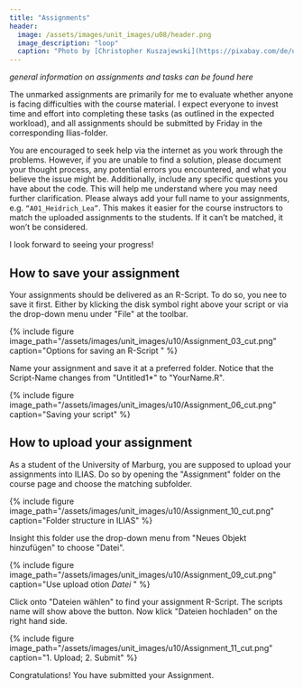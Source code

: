 ```yaml
---
title: "Assignments"
header:
  image: /assets/images/unit_images/u08/header.png
  image_description: "loop"
  caption: "Photo by [Christopher Kuszajewski](https://pixabay.com/de/users/kuszapro-369349/?utm_source=link-attribution&amp;utm_medium=referral&amp;utm_campaign=image&amp;utm_content=583537) [from Pixabay](https://pixabay.com/de/?utm_source=link-attribution&amp;utm_medium=referral&amp;utm_campaign=image&amp;utm_content=583537)"
---
```

*general information on assignments and tasks can be found here*
<!--more-->

The unmarked assignments are primarily for me to evaluate whether anyone is facing difficulties with the course material. I expect everyone to invest time and effort into completing these tasks (as outlined in the expected workload), and all assignments should be submitted by Friday in the corresponding Ilias-folder.

You are encouraged to seek help via the internet as you work through the problems. However, if you are unable to find a solution, please document your thought process, any potential errors you encountered, and what you believe the issue might be. Additionally, include any specific questions you have about the code. This will help me understand where you may need further clarification.
Please always add your full name to your assignments, e.g. `“A01_Heidrich_Lea”`. This makes it easier for the course instructors to match the uploaded assignments to the students. If it can’t be matched, it won’t be considered.

I look forward to seeing your progress!

## How to save your assignment

Your assignments should be delivered as an R-Script.
To do so, you nee to save it first.
Either by klicking the disk symbol right above your script or via the drop-down menu under "File" at the toolbar.

{% include figure image_path="/assets/images/unit_images/u10/Assignment_03_cut.png" caption="Options for saving an R-Script " %}

Name your assignment and save it at a preferred folder. Notice that the Script-Name changes from "Untitled1*" to "YourName.R".

{% include figure image_path="/assets/images/unit_images/u10/Assignment_06_cut.png" caption="Saving your script" %}

## How to upload your assignment

As a student of the University of Marburg, you are supposed to upload your assignments into ILIAS.
Do so by opening the "Assignment" folder on the course page and choose the matching subfolder.

{% include figure image_path="/assets/images/unit_images/u10/Assignment_10_cut.png" caption="Folder structure in ILIAS" %}

Insight this folder use the drop-down menu from "Neues Objekt hinzufügen" to choose "Datei".

{% include figure image_path="/assets/images/unit_images/u10/Assignment_09_cut.png" caption="Use upload otion *Datei* " %}

Click onto "Dateien wählen" to find your assignment R-Script. The scripts name will show above the button.
Now klick "Dateien hochladen" on the right hand side.

{% include figure image_path="/assets/images/unit_images/u10/Assignment_11_cut.png" caption="1. Upload; 2. Submit" %}

Congratulations! You have submitted your Assignment.

